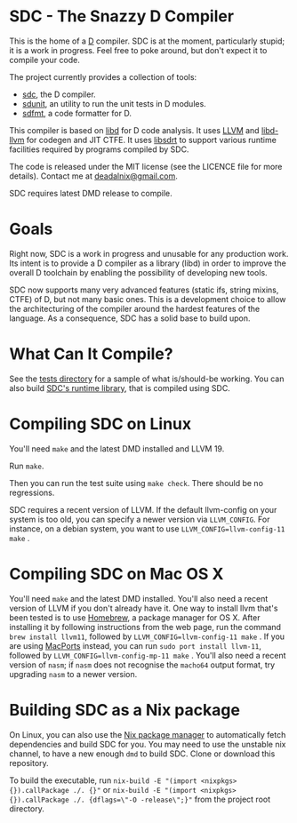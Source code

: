 # SDC - The Snazzy D Compiler

This is the home of a [D][0] compiler. SDC is at the moment, particularly
stupid; it is a work in progress. Feel free to poke around, but don't expect it
to compile your code.

The project currently provides a collection of tools:

- [sdc][1], the D compiler.
- [sdunit][2], an utility to run the unit tests in D modules.
- [sdfmt][3], a code formatter for D.

This compiler is based on [libd][4] for D code analysis. It uses [LLVM][5] and
[libd-llvm][6] for codegen and JIT CTFE. It uses [libsdrt][7] to support various
runtime facilities required by programs compiled by SDC.

The code is released under the MIT license (see the LICENCE file for more
details). Contact me at deadalnix@gmail.com.

SDC requires latest DMD release to compile.

[0]: http://dlang.org/
[1]: https://github.com/snazzy-d/sdc/blob/master/src/driver/sdc.d
[2]: https://github.com/snazzy-d/sdc/blob/master/src/driver/sdunit.d
[3]: https://github.com/snazzy-d/sdc/blob/master/src/driver/sdfmt.d
[4]: https://github.com/snazzy-d/sdc/tree/master/src/d
[5]: http://llvm.org/
[6]: https://github.com/snazzy-d/sdc/tree/master/src/d/llvm
[7]: https://github.com/snazzy-d/sdc/tree/master/sdlib

# Goals

Right now, SDC is a work in progress and unusable for any production work. Its
intent is to provide a D compiler as a library (libd) in order to improve the
overall D toolchain by enabling the possibility of developing new tools.

SDC now supports many very advanced features (static ifs, string mixins, CTFE)
of D, but not many basic ones. This is a development choice to allow the
architecturing of the compiler around the hardest features of the language. As a
consequence, SDC has a solid base to build upon.

# What Can It Compile?

See the [tests directory][20] for a sample of what is/should-be working. You can
also build [SDC's runtime library][21], that is compiled using SDC.

[20]: https://github.com/snazzy-d/sdc/tree/master/test
[21]: https://github.com/snazzy-d/sdc/tree/master/sdlib

# Compiling SDC on Linux

You'll need `make` and the latest DMD installed and LLVM 19.

Run `make`.

Then you can run the test suite using `make check`. There should be no
regressions.

SDC requires a recent version of LLVM. If the default llvm-config on your system
is too old, you can specify a newer version via `LLVM_CONFIG`. For instance, on
a debian system, you want to use `LLVM_CONFIG=llvm-config-11 make` .

# Compiling SDC on Mac OS X

You'll need `make` and the latest DMD installed. You'll also need a recent
version of LLVM if you don't already have it. One way to install llvm that's
been tested is to use [Homebrew][40], a package manager for OS X. After
installing it by following instructions from the web page, run the command
`brew install llvm11`, followed by `LLVM_CONFIG=llvm-config-11 make` . If you
are using [MacPorts][41] instead, you can run `sudo port install llvm-11`,
followed by `LLVM_CONFIG=llvm-config-mp-11 make` . You'll also need a recent
version of `nasm`; if `nasm` does not recognise the `macho64` output format, try
upgrading `nasm` to a newer version.

[40]: http://brew.sh/
[41]: http://www.macports.org

# Building SDC as a Nix package

On Linux, you can also use the [Nix package manager][50] to automatically fetch
dependencies and build SDC for you. You may need to use the unstable nix
channel, to have a new enough `dmd` to build SDC. Clone or download this
repository.

To build the executable, run
`nix-build -E "(import <nixpkgs> {}).callPackage ./. {}"` or
`nix-build -E "(import <nixpkgs> {}).callPackage ./. {dflags=\"-O -release\";}"`
from the project root directory.

[50]: https://nixos.org

